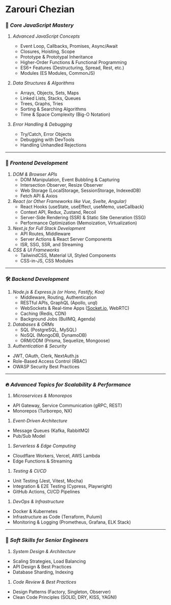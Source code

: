 # Zarouri Chezian

### 🚀 *Core JavaScript Mastery*

1. *Advanced JavaScript Concepts*
    - Event Loop, Callbacks, Promises, Async/Await
    - Closures, Hoisting, Scope
    - Prototype & Prototypal Inheritance
    - Higher-Order Functions & Functional Programming
    - ES6+ Features (Destructuring, Spread, Rest, etc.)
    - Modules (ES Modules, CommonJS)
    
2. *Data Structures & Algorithms*
    - Arrays, Objects, Sets, Maps
    - Linked Lists, Stacks, Queues
    - Trees, Graphs, Tries
    - Sorting & Searching Algorithms
    - Time & Space Complexity (Big-O Notation)
3. *Error Handling & Debugging*
    - Try/Catch, Error Objects
    - Debugging with DevTools
    - Handling Unhandled Rejections

---

### 🎨 *Frontend Development*

1. *DOM & Browser APIs*
    - DOM Manipulation, Event Bubbling & Capturing
    - Intersection Observer, Resize Observer
    - Web Storage (LocalStorage, SessionStorage, IndexedDB)
    - Fetch API & Axios
2. *React (or Other Frameworks like Vue, Svelte, Angular)*
    - React Hooks (useState, useEffect, useMemo, useCallback)
    - Context API, Redux, Zustand, Recoil
    - Server-Side Rendering (SSR) & Static Site Generation (SSG)
    - Performance Optimization (Memoization, Virtualization)
3. *Next.js for Full Stack Development*
    - API Routes, Middleware
    - Server Actions & React Server Components
    - ISR, SSG, SSR, and Streaming
4. *CSS & UI Frameworks*
    - TailwindCSS, Material UI, Styled Components
    - CSS-in-JS, CSS Modules

---

### 🛠 *Backend Development*

1. *Node.js & Express.js (or Hono, Fastify, Koa)*
    - Middleware, Routing, Authentication
    - RESTful APIs, GraphQL (Apollo, urql)
    - WebSockets & Real-time Apps ([Socket.io](http://socket.io/), WebRTC)
    - Caching (Redis, CDN)
    - Background Jobs (BullMQ, Agenda)
2. *Databases & ORMs*
    - SQL (PostgreSQL, MySQL)
    - NoSQL (MongoDB, DynamoDB)
    - ORM/ODM (Prisma, Sequelize, Mongoose)
3. *Authentication & Security*
- JWT, OAuth, Clerk, NextAuth.js
- Role-Based Access Control (RBAC)
- OWASP Security Best Practices

---

### 🔥 *Advanced Topics for Scalability & Performance*

1. *Microservices & Monorepos*
- API Gateway, Service Communication (gRPC, REST)
- Monorepos (Turborepo, NX)
1. *Event-Driven Architecture*
- Message Queues (Kafka, RabbitMQ)
- Pub/Sub Model
1. *Serverless & Edge Computing*
- Cloudflare Workers, Vercel, AWS Lambda
- Edge Functions & Streaming
1. *Testing & CI/CD*
- Unit Testing (Jest, Vitest, Mocha)
- Integration & E2E Testing (Cypress, Playwright)
- GitHub Actions, CI/CD Pipelines
1. *DevOps & Infrastructure*
- Docker & Kubernetes
- Infrastructure as Code (Terraform, Pulumi)
- Monitoring & Logging (Prometheus, Grafana, ELK Stack)

---

### 🎯 *Soft Skills for Senior Engineers*

1. *System Design & Architecture*
- Scaling Strategies, Load Balancing
- API Design & Best Practices
- Database Sharding, Indexing
1. *Code Review & Best Practices*
- Design Patterns (Factory, Singleton, Observer)
- Clean Code Principles (SOLID, DRY, KISS, YAGNI)